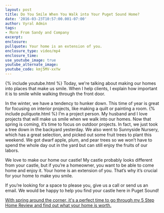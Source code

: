 ```yaml
---
layout: post
title: Do You Smile When You Walk into Your Puget Sound Home?
date: '2016-03-23T10:57:00.001-07:00'
author: Vyral Admin
tags:
- More From Sandy and Company 
excerpt:
enclosure:
pullquote: Your home is an extension of you.
enclosure_type: video/mp4
enclosure_time:
use_youtube_image: true
youtube_alternate_image:
youtube_code: kmj5MV-xxYw
---
```

{% include youtube.html %}
Today, we're talking about making our homes into places that make us smile. When I help clients, I explain how important it is to smile while walking through the front door.

In the winter, we have a tendency to hunker down. This time of year is great for focusing on interior projects, like making a quilt or painting a room.
{% include pullquote.html %}
I’m a project person. My husband and I love projects that will make us smile when we walk into our homes. Now that spring is coming, it’s time to focus on outdoor projects. In fact, we just took a tree down in the backyard yesterday. We also went to Sunnyside Nursery, which has a great selection, and picked out some fruit trees to plant this weekend. We got dwarf apple, plum, and pear trees so we won’t have to spend the whole day out in the yard but can still enjoy the fruits of our labors.

We love to make our home our castle! My castle probably looks different from your castle, but if you’re a homeowner, you want to be able to come home and enjoy it. Your home is an extension of you. That’s why it’s crucial for your home to make you smile.

If you’re looking for a space to please you, give us a call or send us an email. We would be happy to help you find your castle here in Puget Sound!

[With spring around the corner, it's a perfect time to go through my 5 Step Home Review and find out what your home is worth.](http://sandyandcompany.blogspot.com/p/home-value-report.html)
